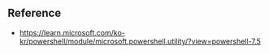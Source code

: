 ## Reference
- https://learn.microsoft.com/ko-kr/powershell/module/microsoft.powershell.utility/?view=powershell-7.5